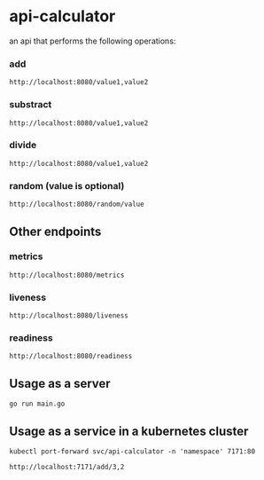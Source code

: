 # api-calculator

an api that performs the following operations:

### add
```http
http://localhost:8080/value1,value2
```
### substract
```http
http://localhost:8080/value1,value2
```
### divide
```http
http://localhost:8080/value1,value2
```
### random (value is optional)
```http
http://localhost:8080/random/value
```
## Other endpoints

### metrics
```http
http://localhost:8080/metrics
```
### liveness
```http
http://localhost:8080/liveness
```
### readiness
```http
http://localhost:8080/readiness

```

## Usage as a server

```go run main.go```


## Usage as a service in a kubernetes cluster 

```kubectl port-forward svc/api-calculator -n 'namespace' 7171:80```

```http://localhost:7171/add/3,2```





